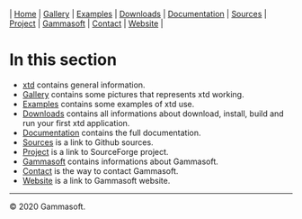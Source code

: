| [Home](home.md) | [Gallery](gallery.md) | [Examples](examples.md) | [Downloads](downloads.md) | [Documentation](documentation.md) | [Sources](https://github.com/gammasoft71/xtd) | [Project](https://sourceforge.net/projects/xtdpro/) | [Gammasoft](gammasoft.md)  | [Contact](contact.md) | [Website](https://gammasoft71.wixsite.com/xtdpro) |

# In this section

* [xtd](home.md) contains general information.
* [Gallery](gallery.md) contains some pictures that represents xtd working.
* [Examples](examples.md) contains some examples of xtd use.
* [Downloads](downloads.md) contains all informations about download, install, build and run your first xtd application.
* [Documentation](documentation.md) contains the full documentation.
* [Sources](https://github.com/gammasoft71/xtd) is a link to Github sources.
* [Project](https://sourceforge.net/projects/xtdpro/) is a link to SourceForge project.
* [Gammasoft](gammasoft.md) contains informations about Gammasoft.
* [Contact](contact.md) is the way to contact Gammasoft.
* [Website](https://gammasoft71.wixsite.com/gammasoft) is a link to Gammasoft website.

______________________________________________________________________________________________

© 2020 Gammasoft.
